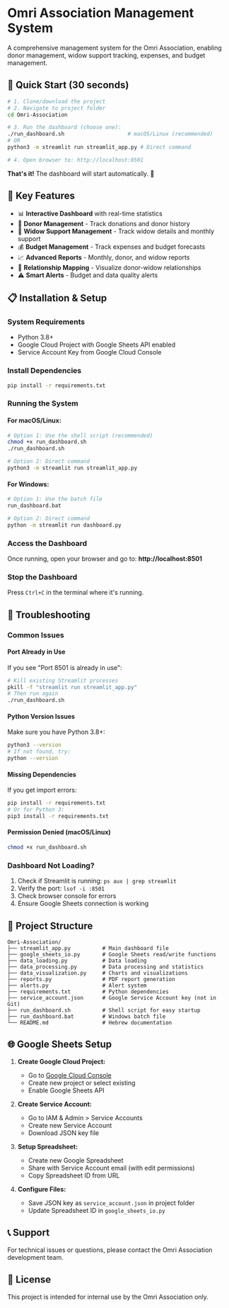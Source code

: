 # Omri Association Management System

A comprehensive management system for the Omri Association, enabling donor management, widow support tracking, expenses, and budget management.

## 🚀 Quick Start (30 seconds)

```bash
# 1. Clone/download the project
# 2. Navigate to project folder
cd Omri-Association

# 3. Run the dashboard (choose one):
./run_dashboard.sh                    # macOS/Linux (recommended)
# OR
python3 -m streamlit run streamlit_app.py # Direct command

# 4. Open browser to: http://localhost:8501
```

**That's it!** The dashboard will start automatically. 🎉

## 🎯 Key Features

- 📊 **Interactive Dashboard** with real-time statistics
- 👥 **Donor Management** - Track donations and donor history
- 👩 **Widow Support Management** - Track widow details and monthly support
- 💰 **Budget Management** - Track expenses and budget forecasts
- 📈 **Advanced Reports** - Monthly, donor, and widow reports
- 🔗 **Relationship Mapping** - Visualize donor-widow relationships
- ⚠️ **Smart Alerts** - Budget and data quality alerts

## 📋 Installation & Setup

### System Requirements
- Python 3.8+
- Google Cloud Project with Google Sheets API enabled
- Service Account Key from Google Cloud Console

### Install Dependencies
```bash
pip install -r requirements.txt
```

### Running the System

#### For macOS/Linux:
```bash
# Option 1: Use the shell script (recommended)
chmod +x run_dashboard.sh
./run_dashboard.sh

# Option 2: Direct command
python3 -m streamlit run streamlit_app.py
```

#### For Windows:
```bash
# Option 1: Use the batch file
run_dashboard.bat

# Option 2: Direct command
python -m streamlit run dashboard.py
```

### Access the Dashboard
Once running, open your browser and go to: **http://localhost:8501**

### Stop the Dashboard
Press `Ctrl+C` in the terminal where it's running.

## 🔧 Troubleshooting

### Common Issues

#### Port Already in Use
If you see "Port 8501 is already in use":
```bash
# Kill existing Streamlit processes
pkill -f "streamlit run streamlit_app.py"
# Then run again
./run_dashboard.sh
```

#### Python Version Issues
Make sure you have Python 3.8+:
```bash
python3 --version
# If not found, try:
python --version
```

#### Missing Dependencies
If you get import errors:
```bash
pip install -r requirements.txt
# Or for Python 3:
pip3 install -r requirements.txt
```

#### Permission Denied (macOS/Linux)
```bash
chmod +x run_dashboard.sh
```

### Dashboard Not Loading?
1. Check if Streamlit is running: `ps aux | grep streamlit`
2. Verify the port: `lsof -i :8501`
3. Check browser console for errors
4. Ensure Google Sheets connection is working

## 📁 Project Structure

```
Omri-Association/
├── streamlit_app.py          # Main dashboard file
├── google_sheets_io.py       # Google Sheets read/write functions
├── data_loading.py           # Data loading
├── data_processing.py        # Data processing and statistics
├── data_visualization.py     # Charts and visualizations
├── reports.py                # PDF report generation
├── alerts.py                 # Alert system
├── requirements.txt          # Python dependencies
├── service_account.json      # Google Service Account key (not in Git)
├── run_dashboard.sh          # Shell script for easy startup
├── run_dashboard.bat         # Windows batch file
└── README.md                 # Hebrew documentation
```

## 🌐 Google Sheets Setup

1. **Create Google Cloud Project:**
   - Go to [Google Cloud Console](https://console.cloud.google.com/)
   - Create new project or select existing
   - Enable Google Sheets API

2. **Create Service Account:**
   - Go to IAM & Admin > Service Accounts
   - Create new Service Account
   - Download JSON key file

3. **Setup Spreadsheet:**
   - Create new Google Spreadsheet
   - Share with Service Account email (with edit permissions)
   - Copy Spreadsheet ID from URL

4. **Configure Files:**
   - Save JSON key as `service_account.json` in project folder
   - Update Spreadsheet ID in `google_sheets_io.py`

## 📞 Support

For technical issues or questions, please contact the Omri Association development team.

## 📄 License

This project is intended for internal use by the Omri Association only.
